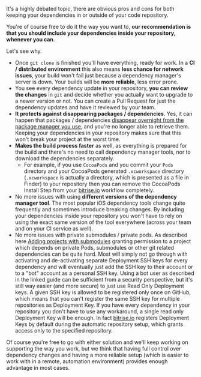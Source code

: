 It's a highly debated topic, there are obvious pros and cons
for both keeping your dependencies in or outside of your code repository.

You're of course free to do it the way you want to,
__our recommendation is that you should include your dependencies inside your repository,
whenever you can__. 

Let's see why.

* Once `git clone` is finished you'll have everything, ready for work.
  In a __CI / distributed environment__ this also means __less chance for network issues__,
  your build won't fail just because a dependency manager's server is down.
  Your builds will be __more reliable__, less error prone.
* You see every dependency update in your repository, __you can review the changes__ in `git`
  and decide whether you actually want to upgrade to a newer version or not.
  You can create a Pull Request for just the dependency updates and have it reviewed by your team.
* __It protects against disappearing packages / dependencies__.
  Yes, it can happen that packages / dependencies
  [disappear overnight from the package manager you use](http://www.theregister.co.uk/2016/03/23/npm_left_pad_chaos/),
  and you're no longer able to retrieve them.
  Keeping your dependencies in your repository makes sure that this won't break your project at the worst time.
* __Makes the build process faster__ as well, as everything is prepared for the build and
  there's no need to call dependency manager tools, nor to download the dependencies separately.
    * For example, if you use `CocoaPods` and you commit your `Pods` directory
      and your CocoaPods generated `.xcworkspace` directory (`.xcworkspace` is actually a directory, which is presented as a file in Finder)
      to your repository then you can remove the CocoaPods Install Step from your [bitrise.io](https://www.bitrise.io) workflow completely.
* No more issues with using __different versions of the dependency manager tool__.
  The most popular iOS dependency tools change quite frequently and sometimes introduce breaking changes.
  By including your dependencies inside your repository you won't have to
  rely on using the exact same version of the tool everywhere (across your team and on your CI service as well).
* No more issues with private submodules / private pods.
  As described here [Adding projects with submodules](/docs/faq/adding-projects-with-submodules.md) granting permission
  to a project which depends on private Pods, submodules or other git related dependencies can be quite hard.
  Most will simply not go through with activating and de-activating separate Deployment SSH keys
  for every dependency and will eventually just add the SSH key to their account or to a "bot" account as a personal SSH key.
  Using a bot user as described in the linked guide can be sufficient from a security perspective,
  but it's still way easier (and more secure) to just use Read Only Deployment keys.
  A given SSH key is allowed to be registered only once on GitHub, which means that you can't register
  the same SSH key for multiple repositories as Deployment Key.
  If you have every dependency in your repository you don't have to use any workaround,
  a single read only Deployment Key will be enough.
  In fact [bitrise.io](https://www.bitrise.io) registers Deployment Keys
  by default during the automatic repository setup,
  which grants access only to the specified repository.

Of course you're free to go with either solution and we'll keep working on supporting the way you work,
but we think that having full control over dependency changes
and having a more reliable setup (which is easier to work with in a remote, automation environment)
provides enough advantage in most cases.

